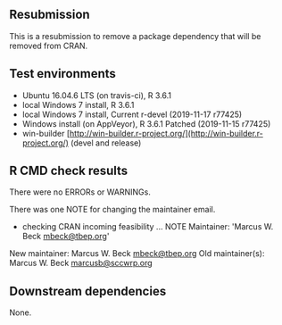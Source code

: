 ## Resubmission 

This is a resubmission to remove a package dependency that will be removed from CRAN.

## Test environments

* Ubuntu 16.04.6 LTS (on travis-ci), R 3.6.1
* local Windows 7 install, R 3.6.1
* local Windows 7 install, Current r-devel (2019-11-17 r77425)
* Windows install (on AppVeyor), R 3.6.1 Patched (2019-11-15 r77425)
* win-builder [http://win-builder.r-project.org/](http://win-builder.r-project.org/) (devel and release)

## R CMD check results

There were no ERRORs or WARNINGs.

There was one NOTE for changing the maintainer email.

* checking CRAN incoming feasibility ... NOTE
Maintainer: 'Marcus W. Beck <mbeck@tbep.org>'

New maintainer:
  Marcus W. Beck <mbeck@tbep.org>
Old maintainer(s):
  Marcus W. Beck <marcusb@sccwrp.org>
  
## Downstream dependencies

None.
